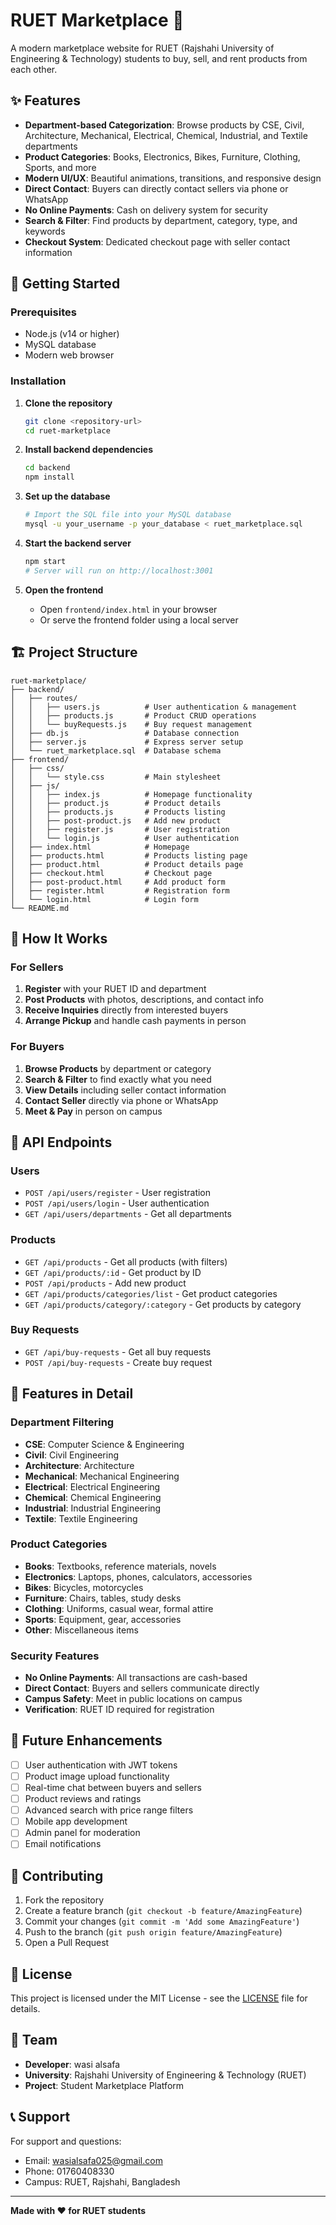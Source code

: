 # RUET Marketplace 🏪

A modern marketplace website for RUET (Rajshahi University of Engineering & Technology) students to buy, sell, and rent products from each other.

## ✨ Features

- **Department-based Categorization**: Browse products by CSE, Civil, Architecture, Mechanical, Electrical, Chemical, Industrial, and Textile departments
- **Product Categories**: Books, Electronics, Bikes, Furniture, Clothing, Sports, and more
- **Modern UI/UX**: Beautiful animations, transitions, and responsive design
- **Direct Contact**: Buyers can directly contact sellers via phone or WhatsApp
- **No Online Payments**: Cash on delivery system for security
- **Search & Filter**: Find products by department, category, type, and keywords
- **Checkout System**: Dedicated checkout page with seller contact information

## 🚀 Getting Started

### Prerequisites

- Node.js (v14 or higher)
- MySQL database
- Modern web browser

### Installation

1. **Clone the repository**
   ```bash
   git clone <repository-url>
   cd ruet-marketplace
   ```

2. **Install backend dependencies**
   ```bash
   cd backend
   npm install
   ```

3. **Set up the database**
   ```bash
   # Import the SQL file into your MySQL database
   mysql -u your_username -p your_database < ruet_marketplace.sql
   ```

4. **Start the backend server**
   ```bash
   npm start
   # Server will run on http://localhost:3001
   ```

5. **Open the frontend**
   - Open `frontend/index.html` in your browser
   - Or serve the frontend folder using a local server

## 🏗️ Project Structure

```
ruet-marketplace/
├── backend/
│   ├── routes/
│   │   ├── users.js          # User authentication & management
│   │   ├── products.js       # Product CRUD operations
│   │   └── buyRequests.js    # Buy request management
│   ├── db.js                 # Database connection
│   ├── server.js             # Express server setup
│   └── ruet_marketplace.sql  # Database schema
├── frontend/
│   ├── css/
│   │   └── style.css         # Main stylesheet
│   ├── js/
│   │   ├── index.js          # Homepage functionality
│   │   ├── product.js        # Product details
│   │   ├── products.js       # Products listing
│   │   ├── post-product.js   # Add new product
│   │   ├── register.js       # User registration
│   │   └── login.js          # User authentication
│   ├── index.html            # Homepage
│   ├── products.html         # Products listing page
│   ├── product.html          # Product details page
│   ├── checkout.html         # Checkout page
│   ├── post-product.html     # Add product form
│   ├── register.html         # Registration form
│   └── login.html            # Login form
└── README.md
```

## 🎯 How It Works

### For Sellers
1. **Register** with your RUET ID and department
2. **Post Products** with photos, descriptions, and contact info
3. **Receive Inquiries** directly from interested buyers
4. **Arrange Pickup** and handle cash payments in person

### For Buyers
1. **Browse Products** by department or category
2. **Search & Filter** to find exactly what you need
3. **View Details** including seller contact information
4. **Contact Seller** directly via phone or WhatsApp
5. **Meet & Pay** in person on campus

## 🔧 API Endpoints

### Users
- `POST /api/users/register` - User registration
- `POST /api/users/login` - User authentication
- `GET /api/users/departments` - Get all departments

### Products
- `GET /api/products` - Get all products (with filters)
- `GET /api/products/:id` - Get product by ID
- `POST /api/products` - Add new product
- `GET /api/products/categories/list` - Get product categories
- `GET /api/products/category/:category` - Get products by category

### Buy Requests
- `GET /api/buy-requests` - Get all buy requests
- `POST /api/buy-requests` - Create buy request

## 🎨 Features in Detail

### Department Filtering
- **CSE**: Computer Science & Engineering
- **Civil**: Civil Engineering
- **Architecture**: Architecture
- **Mechanical**: Mechanical Engineering
- **Electrical**: Electrical Engineering
- **Chemical**: Chemical Engineering
- **Industrial**: Industrial Engineering
- **Textile**: Textile Engineering

### Product Categories
- **Books**: Textbooks, reference materials, novels
- **Electronics**: Laptops, phones, calculators, accessories
- **Bikes**: Bicycles, motorcycles
- **Furniture**: Chairs, tables, study desks
- **Clothing**: Uniforms, casual wear, formal attire
- **Sports**: Equipment, gear, accessories
- **Other**: Miscellaneous items

### Security Features
- **No Online Payments**: All transactions are cash-based
- **Direct Contact**: Buyers and sellers communicate directly
- **Campus Safety**: Meet in public locations on campus
- **Verification**: RUET ID required for registration

## 🚀 Future Enhancements

- [ ] User authentication with JWT tokens
- [ ] Product image upload functionality
- [ ] Real-time chat between buyers and sellers
- [ ] Product reviews and ratings
- [ ] Advanced search with price range filters
- [ ] Mobile app development
- [ ] Admin panel for moderation
- [ ] Email notifications

## 🤝 Contributing

1. Fork the repository
2. Create a feature branch (`git checkout -b feature/AmazingFeature`)
3. Commit your changes (`git commit -m 'Add some AmazingFeature'`)
4. Push to the branch (`git push origin feature/AmazingFeature`)
5. Open a Pull Request

## 📝 License

This project is licensed under the MIT License - see the [LICENSE](LICENSE) file for details.

## 👥 Team

- **Developer**: wasi alsafa
- **University**: Rajshahi University of Engineering & Technology (RUET)
- **Project**: Student Marketplace Platform

## 📞 Support

For support and questions:
- Email: wasialsafa025@gmail.com
- Phone: 01760408330
- Campus: RUET, Rajshahi, Bangladesh

---

**Made with ❤️ for RUET students**
